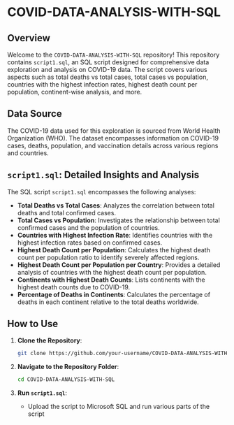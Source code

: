 # COVID-DATA-ANALYSIS-WITH-SQL

## Overview

Welcome to the `COVID-DATA-ANALYSIS-WITH-SQL` repository! This repository contains `script1.sql`, an SQL script designed for comprehensive data exploration and analysis on COVID-19 data. The script covers various aspects such as total deaths vs total cases, total cases vs population, countries with the highest infection rates, highest death count per population, continent-wise analysis, and more.

## Data Source

The COVID-19 data used for this exploration is sourced from World Health Organization (WHO). The dataset encompasses information on COVID-19 cases, deaths, population, and vaccination details across various regions and countries.

## `script1.sql`: Detailed Insights and Analysis

The SQL script `script1.sql` encompasses the following analyses:

- **Total Deaths vs Total Cases**: Analyzes the correlation between total deaths and total confirmed cases.
- **Total Cases vs Population**: Investigates the relationship between total confirmed cases and the population of countries.
- **Countries with Highest Infection Rate**: Identifies countries with the highest infection rates based on confirmed cases.
- **Highest Death Count per Population**: Calculates the highest death count per population ratio to identify severely affected regions.
- **Highest Death Count per Population per Country**: Provides a detailed analysis of countries with the highest death count per population.
- **Continents with Highest Death Counts**: Lists continents with the highest death counts due to COVID-19.
- **Percentage of Deaths in Continents**: Calculates the percentage of deaths in each continent relative to the total deaths worldwide.

## How to Use

1. **Clone the Repository**: 
   ```bash
   git clone https://github.com/your-username/COVID-DATA-ANALYSIS-WITH-SQL.git
   ```

2. **Navigate to the Repository Folder**:
   ```bash
   cd COVID-DATA-ANALYSIS-WITH-SQL
   ```

3. **Run `script1.sql`**: 
   - Upload the script to Microsoft SQL and run various parts of the script
